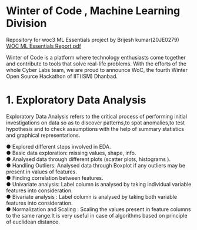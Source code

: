 # Winter of Code , Machine Learning Division 
Repository for woc3 ML Essentials project by Brijesh kumar(20JE0279)
[WOC ML Essentials Report.pdf](https://github.com/bk167465/woc-ML-Essentials/files/6294485/WOC.ML.Essentials.Report.pdf)

Winter of Code is a platform where technology enthusiasts come together and contribute to tools that solve real-life problems. With the efforts of the whole Cyber Labs team, we are proud to announce WoC, the fourth Winter Open Source Hackathon of IIT(ISM) Dhanbad.

# 1. Exploratory Data Analysis
Exploratory Data Analysis refers to the critical process of performing initial investigations on data so as to discover patterns,to spot anomalies,to test hypothesis and to check assumptions with the help of summary statistics and graphical representations.

● Explored different steps involved in EDA.  <br />
● Basic data exploration: missing values, shape, info.  <br />
● Analysed data through different plots (scatter plots, histograms ).  <br />
● Handling Outliers: Analysed data through Boxplot if any outliers may be present in values of features.  <br />
● Finding correlation between features.  <br />
● Univariate analysis: Label column is analysed by taking individual variable features into consideration.  <br />
● Bivariate analysis : Label column is analysed by taking both variable features into consideration.  <br />
● Normalization and Scaling : Scaling the values present in feature columns to the same range.It is very useful in case of algorithms based on principle of euclidean distance.  <br />
